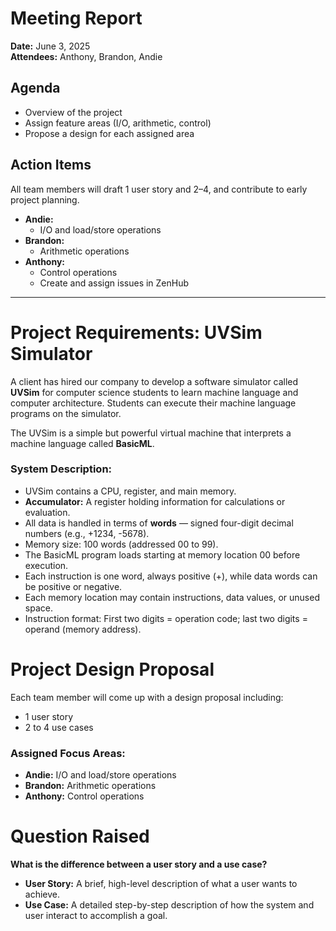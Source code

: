 # Meeting Report

**Date:** June 3, 2025  
**Attendees:** Anthony, Brandon, Andie

## Agenda
- Overview of the project
- Assign feature areas (I/O, arithmetic, control) 
- Propose a design for each assigned area   

## Action Items
All team members will draft 1 user story and 2–4, and contribute to early project planning.
- **Andie:**  
  - I/O and load/store operations
- **Brandon:**  
  - Arithmetic operations
- **Anthony:**  
  - Control operations
  - Create and assign issues in ZenHub   

---

# Project Requirements: UVSim Simulator

A client has hired our company to develop a software simulator called **UVSim** for computer science students to learn machine language and computer architecture. Students can execute their machine language programs on the simulator.

The UVSim is a simple but powerful virtual machine that interprets a machine language called **BasicML**.

### System Description:
- UVSim contains a CPU, register, and main memory.
- **Accumulator:** A register holding information for calculations or evaluation.
- All data is handled in terms of **words** — signed four-digit decimal numbers (e.g., +1234, -5678).
- Memory size: 100 words (addressed 00 to 99).
- The BasicML program loads starting at memory location 00 before execution.
- Each instruction is one word, always positive (+), while data words can be positive or negative.
- Each memory location may contain instructions, data values, or unused space.
- Instruction format: First two digits = operation code; last two digits = operand (memory address).

# Project Design Proposal

Each team member will come up with a design proposal including:  
- 1 user story  
- 2 to 4 use cases  

### Assigned Focus Areas:
- **Andie:** I/O and load/store operations  
- **Brandon:** Arithmetic operations  
- **Anthony:** Control operations

# Question Raised

**What is the difference between a user story and a use case?**

- **User Story:** A brief, high-level description of what a user wants to achieve.  
- **Use Case:** A detailed step-by-step description of how the system and user interact to accomplish a goal.